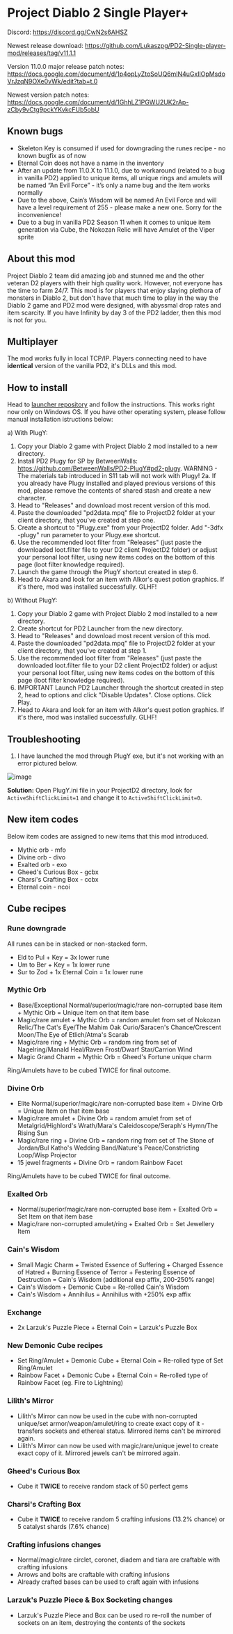 
# Project Diablo 2 Single Player+

Discord: https://discord.gg/CwN2s6AHSZ

Newest release download: https://github.com/Lukaszpg/PD2-Single-player-mod/releases/tag/v11.1.1

Version 11.0.0 major release patch notes: https://docs.google.com/document/d/1p4opLyZtoSoUQ6mlN4uGxIlOpMsdoVrJzqN9OXe0vWk/edit?tab=t.0

Newest version patch notes: https://docs.google.com/document/d/1GhhLZ1PGWU2UK2rAp-zCby9vCtg9pckYKvkcFUb5obU

## Known bugs

* Skeleton Key is consumed if used for downgrading the runes recipe - no known bugfix as of now
* Eternal Coin does not have a name in the inventory
* After an update from 11.0.X to 11.1.0, due to workaround (related to a bug in vanilla PD2) applied to unique items, all unique rings and amulets will be named “An Evil Force” - it’s only a name bug and the item works normally
* Due to the above, Cain’s Wisdom will be named An Evil Force and will have a level requirement of 255 - please make a new one. Sorry for the inconvenience!
* Due to a bug in vanilla PD2 Season 11 when it comes to unique item generation via Cube, the Nokozan Relic will have Amulet of the Viper sprite

## About this mod

Project Diablo 2 team did amazing job and stunned me and the other veteran D2 players with their high quality work. However, not everyone has the time to farm 24/7. This mod is for players that enjoy slaying plethora of monsters in Diablo 2, but don't have that much time to play in the way the Diablo 2 game and PD2 mod were designed, with abyssmal drop rates and item scarcity. If you have Infinity by day 3 of the PD2 ladder, then this mod is not for you.

## Multiplayer

The mod works fully in local TCP/IP. Players connecting need to have **identical** version of the vanilla PD2, it's DLLs and this mod.

## How to install

Head to [launcher repository](https://github.com/Lukaszpg/pd2-single-player-plus-launcher) and follow the instructions. This works right now only on Windows OS. If you have other operating system, please follow manual installation istructions below: 

a) With PlugY:

1. Copy your Diablo 2 game with Project Diablo 2 mod installed to a new directory.
2. Install PD2 Plugy for SP by BetweenWalls: https://github.com/BetweenWalls/PD2-PlugY#pd2-plugy. WARNING - The materials tab introduced in S11 tab will not work with Plugy! 2a. If you already have Plugy installed and played previous versions of this mod, please remove the contents of shared stash and create a new character.
3. Head to "Releases" and download most recent version of this mod.
4. Paste the downloaded "pd2data.mpq" file to ProjectD2 folder at your client directory, that you've created at step one.
5. Create a shortcut to "Plugy.exe" from your ProjectD2 folder. Add "-3dfx -plugy" run parameter to your Plugy.exe shortcut.
6. Use the recommended loot filter from "Releases" (just paste the downloaded loot.filter file to your D2 client ProjectD2 folder) or adjust your personal loot filter, using new items codes on the bottom of this page (loot filter knowledge required).
7. Launch the game through the PlugY shortcut created in step 6.
8. Head to Akara and look for an item with Alkor's quest potion graphics. If it's there, mod was installed successfully. GLHF!

b) Without PlugY:

1. Copy your Diablo 2 game with Project Diablo 2 mod installed to a new directory.
2. Create shortcut for PD2 Launcher from the new directory.
3. Head to "Releases" and download most recent version of this mod.
4. Paste the downloaded "pd2data.mpq" file to ProjectD2 folder at your client directory, that you've created at step 1.
5. Use the recommended loot filter from "Releases" (just paste the downloaded loot.filter file to your D2 client ProjectD2 folder) or adjust your personal loot filter, using new items codes on the bottom of this page (loot filter knowledge required).
6. IMPORTANT Launch PD2 Launcher through the shortcut created in step 2, head to options and click "Disable Updates". Close options. Click Play.
7. Head to Akara and look for an item with Alkor's quest potion graphics. If it's there, mod was installed successfully. GLHF!

## Troubleshooting

1. I have launched the mod through PlugY exe, but it's not working with an error pictured below.

![image](https://github.com/user-attachments/assets/5147e3cc-6e4b-49cd-9a65-bee7476d7dfb)

**Solution:** Open PlugY.ini file in your ProjectD2 directory, look for `ActiveShiftClickLimit=1` and change it to `ActiveShiftClickLimit=0`. 
  
## New item codes

Below item codes are assigned to new items that this mod introduced.

* Mythic orb - mfo
* Divine orb - divo
* Exalted orb - exo
* Gheed's Curious Box - gcbx
* Charsi's Crafting Box - ccbx
* Eternal coin - ncoi

## Cube recipes

### Rune downgrade

All runes can be in stacked or non-stacked form.

* Eld to Pul  + Key = 3x lower rune
* Um to Ber + Key = 1x lower rune
* Sur to Zod + 1x Eternal Coin = 1x lower rune

### Mythic Orb

* Base/Exceptional Normal/superior/magic/rare non-corrupted base item + Mythic Orb = Unique Item on that item base
* Magic/rare amulet + Mythic Orb = random amulet from set of Nokozan Relic/The Cat's Eye/The Mahim Oak Curio/Saracen's Chance/Crescent Moon/The Eye of Etlich/Atma's Scarab
* Magic/rare ring + Mythic Orb = random ring from set of Nagelring/Manald Heal/Raven Frost/Dwarf Star/Carrion Wind
* Magic Grand Charm + Mythic Orb = Gheed's Fortune unique charm

Ring/Amulets have to be cubed TWICE for final outcome.

### Divine Orb

* Elite Normal/superior/magic/rare non-corrupted base item + Divine Orb = Unique Item on that item base
* Magic/rare amulet + Divine Orb = random amulet from set of Metalgrid/Highlord's Wrath/Mara's Caleidoscope/Seraph's Hymn/The Rising Sun
* Magic/rare ring + Divine Orb = random ring from set of The Stone of Jordan/Bul Katho's Wedding Band/Nature's Peace/Constricting Loop/Wisp Projector
* 15 jewel fragments + Divine Orb = random Rainbow Facet

Ring/Amulets have to be cubed TWICE for final outcome.

### Exalted Orb

* Normal/superior/magic/rare non-corrupted base item + Exalted Orb = Set Item on that item base
* Magic/rare non-corrupted amulet/ring + Exalted Orb = Set Jewellery Item

### Cain's Wisdom

* Small Magic Charm + Twisted Essence of Suffering + Charged Essence of Hatred + Burning Essence of Terror + Festering Essence of Destruction = Cain's Wisdom (additional exp affix, 200-250% range)
* Cain's Wisdom + Demonic Cube = Re-rolled Cain's Wisdom
* Cain's Wisdom + Annihilus = Annihilus with +250% exp affix

### Exchange

* 2x Larzuk's Puzzle Piece + Eternal Coin = Larzuk's Puzzle Box

### New Demonic Cube recipes

* Set Ring/Amulet + Demonic Cube + Eternal Coin = Re-rolled type of Set Ring/Amulet
* Rainbow Facet + Demonic Cube + Eternal Coin = Re-rolled type of Rainbow Facet (eg. Fire to Lightning)

### Lilith's Mirror

* Lilith's Mirror can now be used in the cube with non-corrupted unique/set armor/weapon/amulet/ring to create exact copy of it - transfers sockets and ethereal status. Mirrored items can't be mirrored again.
* Lilith's Mirror can now be used with magic/rare/unique jewel to create exact copy of it. Mirrored jewels can't be mirrored again.

### Gheed's Curious Box 

* Cube it **TWICE** to receive random stack of 50 perfect gems

### Charsi's Crafting Box

* Cube it **TWICE** to receive random 5 crafting infusions (13.2% chance) or 5 catalyst shards (7.6% chance)

### Crafting infusions changes

* Normal/magic/rare circlet, coronet, diadem and tiara are craftable with crafting infusions
* Arrows and bolts are craftable with crafting infusions
* Already crafted bases can be used to craft again with infusions

### Larzuk's Puzzle Piece & Box Socketing changes

* Larzuk's Puzzle Piece and Box can be used ro re-roll the number of sockets on an item, destroying the contents of the sockets


